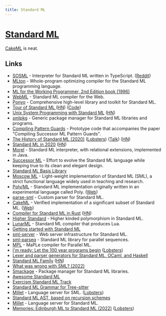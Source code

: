```yaml
---
title: Standard ML
---
```


# [Standard ML](https://en.wikipedia.org/wiki/Standard_ML)

[CakeML](https://cakeml.org/) is neat.

## Links

- [SOSML](https://github.com/SOSML/SOSML) - Interpreter for Standard ML written in TypeScript. ([Reddit](https://www.reddit.com/r/programming/comments/d1es7v/try_standard_ml_in_your_browser_courtesy_of/))
- [MLton](https://github.com/MLton/mlton) - Whole-program optimizing compiler for the Standard ML programming language.
- [ML for the Working Programmer, 2nd Edition book (1996)](https://www.cl.cam.ac.uk/~lp15/MLbook/pub-details.html)
- [WebML](https://github.com/KeenS/webml) - Standard ML compiler for the Web.
- [Ponyo](https://github.com/eatonphil/ponyo) - Comprehensive high-level library and toolkit for Standard ML.
- [Tour of Standard ML ](https://saityi.github.io/sml-tour/tour/00-00-welcome.html) ([HN](https://news.ycombinator.com/item?id=22180834)) ([Code](https://github.com/Saityi/a-tour-of-standard-ml))
- [Unix System Programming with Standard ML](http://www.mlton.org/References.attachments/Shipman02.pdf) ([HN](https://news.ycombinator.com/item?id=22246334))
- [smlpkg](https://github.com/diku-dk/smlpkg) - Generic package manager for Standard ML libraries and programs.
- [Compiling Pattern Guards](https://github.com/JohnReppy/compiling-pattern-guards) - Prototype code that accompanies the paper "Compiling Successor ML Pattern Guards".
- [The History of Standard ML (2020)](https://smlfamily.github.io/history/SML-history.pdf) ([Lobsters](https://lobste.rs/s/0clf32/history_standard_ml)) ([Talk](https://www.pldi21.org/prerecorded_hopl.21.html)) ([HN](https://news.ycombinator.com/item?id=27800211))
- [Standard ML in 2020](https://notes.eatonphil.com/standard-ml-in-2020.html) ([HN](https://news.ycombinator.com/item?id=24890463))
- [Morel](https://github.com/julianhyde/morel) - Standard ML interpreter, with relational extensions, implemented in Java.
- [Successor ML](https://github.com/SMLFamily/Successor-ML) - Effort to evolve the Standard ML language while keeping true to its clean and elegant design.
- [Standard ML Basis Library](https://github.com/SMLFamily/BasisLibrary)
- [Moscow ML](https://github.com/kfl/mosml) - Light-weight implementation of Standard ML (SML), a strict functional language widely used in teaching and research.
- [Poly/ML](https://github.com/polyml/polyml) - Standard ML implementation originally written in an experimental language called Poly. ([Web](https://www.polyml.org/))
- [parse-sml](https://github.com/shwestrick/parse-sml) - Custom parser for Standard ML.
- [CakeML](https://github.com/CakeML/cakeml) - Verified implementation of a significant subset of Standard ML. ([Web](https://cakeml.org/))
- [Compiler for Standard ML in Rust](https://github.com/SomewhatML/sml-compiler) ([HN](https://news.ycombinator.com/item?id=28465185))
- [Higher Standard](https://github.com/mmcqd/higher-standard) - Higher kinded polymorphism in Standard ML.
- [LunarML](https://github.com/minoki/LunarML) - Standard ML compiler that produces Lua.
- [Getting started with Standard ML](https://www.reddit.com/r/sml/comments/qyy2gs/getting_started_with_standard_ml/)
- [sml-server](https://github.com/diku-dk/sml-server) - Web server infrastructure for Standard ML.
- [sml-parseq](https://github.com/shwestrick/sml-parseq) - Standard ML library for parallel sequences.
- [MPL](https://github.com/MPLLang/mpl) - MaPLe compiler for Parallel ML.
- [I'm ready: Let the 100 year programs begin](http://len.falken.directory/p-lang/100-year-programs.txt) ([Lobsters](https://lobste.rs/s/zygrvh/i_m_ready_let_100_year_programs_begin))
- [Lexer and parser generators for Standard ML, OCaml, and Haskell](https://github.com/kcrary/cmtool)
- [Standard ML Family](https://smlfamily.github.io/) ([HN](https://news.ycombinator.com/item?id=31055564))
- [What was wrong with SML? (2022)](https://blog.plover.com/prog/haskell/sml-defects.html)
- [Smackage](https://github.com/standardml/smackage) - Package manager for Standard ML libraries.
- [Awesome Standard ML](https://github.com/i4ki/awesome-sml)
- [Exercism Standard ML Track](https://github.com/exercism/sml)
- [Standard ML Grammar for Tree-sitter](https://github.com/stonebuddha/tree-sitter-sml)
- [Millet](https://azdavis.net/posts/millet/) - Language server for SML. ([Lobsters](https://lobste.rs/s/hekby5/millet_language_server_for_sml))
- [Standard ML AST, based on recursion schemes](https://github.com/ProjectSavanna/envelope-ast)
- [Millet](https://github.com/azdavis/millet) - Language server for Standard ML.
- [Memories: Edinburgh ML to Standard ML (2022)](https://lawrencecpaulson.github.io/2022/10/05/Standard_ML.html) ([Lobsters](https://lobste.rs/s/4fcdyg/memories_edinburgh_ml_standard_ml))
